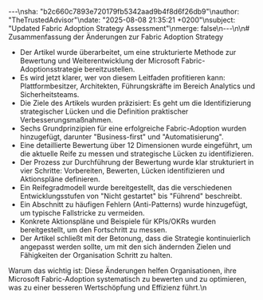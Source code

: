 ---\nsha: "b2c660c7893e720179fb5342aad9b4f8d6f26db9"\nauthor: "TheTrustedAdvisor"\ndate: "2025-08-08 21:35:21 +0200"\nsubject: "Updated Fabric Adoption Strategy Assessment"\nmerge: false\n---\n\n# Zusammenfassung der Änderungen zur Fabric Adoption Strategy

- Der Artikel wurde überarbeitet, um eine strukturierte Methode zur Bewertung und Weiterentwicklung der Microsoft Fabric-Adoptionsstrategie bereitzustellen.
- Es wird jetzt klarer, wer von diesem Leitfaden profitieren kann: Plattformbesitzer, Architekten, Führungskräfte im Bereich Analytics und Sicherheitsteams.
- Die Ziele des Artikels wurden präzisiert: Es geht um die Identifizierung strategischer Lücken und die Definition praktischer Verbesserungsmaßnahmen.
- Sechs Grundprinzipien für eine erfolgreiche Fabric-Adoption wurden hinzugefügt, darunter "Business-first" und "Automatisierung".
- Eine detaillierte Bewertung über 12 Dimensionen wurde eingeführt, um die aktuelle Reife zu messen und strategische Lücken zu identifizieren.
- Der Prozess zur Durchführung der Bewertung wurde klar strukturiert in vier Schritte: Vorbereiten, Bewerten, Lücken identifizieren und Aktionspläne definieren.
- Ein Reifegradmodell wurde bereitgestellt, das die verschiedenen Entwicklungsstufen von "Nicht gestartet" bis "Führend" beschreibt.
- Ein Abschnitt zu häufigen Fehlern (Anti-Patterns) wurde hinzugefügt, um typische Fallstricke zu vermeiden.
- Konkrete Aktionspläne und Beispiele für KPIs/OKRs wurden bereitgestellt, um den Fortschritt zu messen.
- Der Artikel schließt mit der Betonung, dass die Strategie kontinuierlich angepasst werden sollte, um mit den sich ändernden Zielen und Fähigkeiten der Organisation Schritt zu halten.

Warum das wichtig ist: Diese Änderungen helfen Organisationen, ihre Microsoft Fabric-Adoption systematisch zu bewerten und zu optimieren, was zu einer besseren Wertschöpfung und Effizienz führt.\n